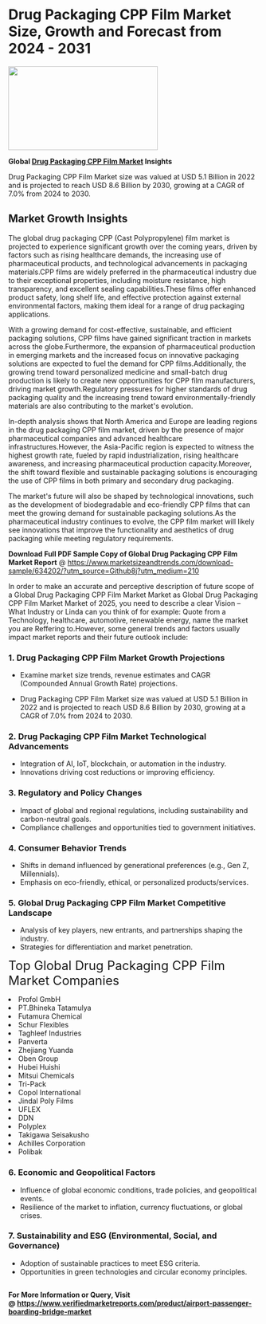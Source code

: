 <H1>Drug Packaging CPP Film Market Size, Growth and Forecast from 2024 - 2031</H1><img class="aligncenter size-medium wp-image-584254" src="https://thirdeyenews.in/wp-content/uploads/2024/09/Global-Market-Research-300x168.jpeg" alt="" width="300" height="168" /><p><strong>Global&nbsp;<a href="https://www.marketsizeandtrends.com/download-sample/634202/?utm_source=Github8j?utm_medium=210">Drug Packaging CPP Film Market</a> Insights</strong></p><p>Drug Packaging CPP Film Market size was valued at USD 5.1 Billion in 2022 and is projected to reach USD 8.6 Billion by 2030, growing at a CAGR of 7.0% from 2024 to 2030.</p><p><h2>Market Growth Insights</h2> <p>The global drug packaging CPP (Cast Polypropylene) film market is projected to experience significant growth over the coming years, driven by factors such as rising healthcare demands, the increasing use of pharmaceutical products, and technological advancements in packaging materials.CPP films are widely preferred in the pharmaceutical industry due to their exceptional properties, including moisture resistance, high transparency, and excellent sealing capabilities.These films offer enhanced product safety, long shelf life, and effective protection against external environmental factors, making them ideal for a range of drug packaging applications.</p> <p>With a growing demand for cost-effective, sustainable, and efficient packaging solutions, CPP films have gained significant traction in markets across the globe.Furthermore, the expansion of pharmaceutical production in emerging markets and the increased focus on innovative packaging solutions are expected to fuel the demand for CPP films.Additionally, the growing trend toward personalized medicine and small-batch drug production is likely to create new opportunities for CPP film manufacturers, driving market growth.Regulatory pressures for higher standards of drug packaging quality and the increasing trend toward environmentally-friendly materials are also contributing to the market's evolution.</p> <p></p> <p>In-depth analysis shows that North America and Europe are leading regions in the drug packaging CPP film market, driven by the presence of major pharmaceutical companies and advanced healthcare infrastructures.However, the Asia-Pacific region is expected to witness the highest growth rate, fueled by rapid industrialization, rising healthcare awareness, and increasing pharmaceutical production capacity.Moreover, the shift toward flexible and sustainable packaging solutions is encouraging the use of CPP films in both primary and secondary drug packaging.</p> <p>The market's future will also be shaped by technological innovations, such as the development of biodegradable and eco-friendly CPP films that can meet the growing demand for sustainable packaging solutions.As the pharmaceutical industry continues to evolve, the CPP film market will likely see innovations that improve the functionality and aesthetics of drug packaging while meeting regulatory requirements.</p> <p></p><p><span class=""><strong>Download Full PDF Sample Copy of Global Drug Packaging CPP Film Market Report</strong> @ <a href="https://www.marketsizeandtrends.com/download-sample/634202/?utm_source=Github8j?utm_medium=210" target="_blank">https://www.marketsizeandtrends.com/download-sample/634202/?utm_source=Github8j?utm_medium=210</a></span></p><p>In order to make an accurate and perceptive description of future scope of a Global&nbsp;Drug Packaging CPP Film Market Market as Global&nbsp;Drug Packaging CPP Film Market Market of 2025, you need to describe a clear Vision &ndash; What Industry or Linda can you think of for example: Quote from a Technology, healthcare, automotive, renewable energy, name the market you are Reffering to.However, some general trends and factors usually impact market reports and their future outlook include:</p><h3>1.&nbsp;<strong>Drug Packaging CPP Film Market Growth Projections</strong></h3><ul><li>Examine market size trends, revenue estimates and CAGR (Compounded Annual Growth Rate) projections.</li><li><p>Drug Packaging CPP Film Market size was valued at USD 5.1 Billion in 2022 and is projected to reach USD 8.6 Billion by 2030, growing at a CAGR of 7.0% from 2024 to 2030.</p></li></ul><h3>2.&nbsp;<strong>Drug Packaging CPP Film Market Technological Advancements</strong></h3><ul><li>Integration of AI, IoT, blockchain, or automation in the industry.</li><li>Innovations driving cost reductions or improving efficiency.</li></ul><h3>3.&nbsp;<strong>Regulatory and Policy Changes</strong></h3><ul><li>Impact of global and regional regulations, including sustainability and carbon-neutral goals.</li><li>Compliance challenges and opportunities tied to government initiatives.</li></ul><h3>4.&nbsp;<strong>Consumer Behavior Trends</strong></h3><ul><li>Shifts in demand influenced by generational preferences (e.g., Gen Z, Millennials).</li><li>Emphasis on eco-friendly, ethical, or personalized products/services.</li></ul><h3>5.&nbsp;<strong>Global Drug Packaging CPP Film Market Competitive Landscape</strong></h3><ul><li>Analysis of key players, new entrants, and partnerships shaping the industry.</li><li>Strategies for differentiation and market penetration.</li></ul><p data-pm-slice="1 1 []"><span style="color: inherit; font-family: inherit; font-size: 25px;">Top Global Drug Packaging CPP Film Market Companies</span></p><div class="" data-test-id=""><p><li>Profol GmbH</li><li> PT.Bhineka Tatamulya</li><li> Futamura Chemical</li><li> Schur Flexibles</li><li> Taghleef Industries</li><li> Panverta</li><li> Zhejiang Yuanda</li><li> Oben Group</li><li> Hubei Huishi</li><li> Mitsui Chemicals</li><li> Tri-Pack</li><li> Copol International</li><li> Jindal Poly Films</li><li> UFLEX</li><li> DDN</li><li> Polyplex</li><li> Takigawa Seisakusho</li><li> Achilles Corporation</li><li> Polibak</li></p></div><h3>6.&nbsp;<strong>Economic and Geopolitical Factors</strong></h3><ul><li>Influence of global economic conditions, trade policies, and geopolitical events.</li><li>Resilience of the market to inflation, currency fluctuations, or global crises.</li></ul><h3>7.&nbsp;<strong>Sustainability and ESG (Environmental, Social, and Governance)</strong></h3><ul><li>Adoption of sustainable practices to meet ESG criteria.</li><li>Opportunities in green technologies and circular economy principles.</li></ul><h2><strong style="font-size: 14px;">For More Information or Query, Visit @&nbsp;</strong><a style="background-color: #ffffff; font-size: 14px;" href="https://www.marketsizeandtrends.com/report/drug-packaging-cpp-film-market/" target="_blank">https://www.verifiedmarketreports.com/product/airport-passenger-boarding-bridge-market</a></h2>
